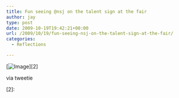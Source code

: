 ```yaml
---
title: Fun seeing @nsj on the talent sign at the fair
author: jay
type: post
date: 2009-10-19T19:42:21+00:00
url: /2009/10/19/fun-seeing-nsj-on-the-talent-sign-at-the-fair/
categories:
  - Reflections

---
```

[![Image][1]][2]

via tweetie

[2]:

 [1]: http://sysadminrambles.files.wordpress.com/2009/10/image-scaled1000121.jpg?w=225